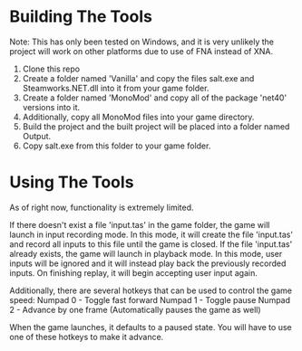 Building The Tools
============================
Note: This has only been tested on Windows, and it is very unlikely the project will work on other platforms due to use of FNA instead of XNA.

1. Clone this repo
2. Create a folder named 'Vanilla' and copy the files salt.exe and Steamworks.NET.dll into it from your game folder.
3. Create a folder named 'MonoMod' and copy all of the package 'net40' versions into it.
4. Additionally, copy all MonoMod files into your game directory.
5. Build the project and the built project will be placed into a folder named Output.
6. Copy salt.exe from this folder to your game folder.

Using The Tools
============================

As of right now, functionality is extremely limited.

If there doesn't exist a file 'input.tas' in the game folder, the game will launch in input recording mode. In this mode, it will create the file 'input.tas' and record all inputs to this file until the game is closed.
If the file 'input.tas' already exists, the game will launch in playback mode. In this mode, user inputs will be ignored and it will instead play back the previously recorded inputs. On finishing replay, it will begin accepting user input again.

Additionally, there are several hotkeys that can be used to control the game speed:
Numpad 0 - Toggle fast forward
Numpad 1 - Toggle pause
Numpad 2 - Advance by one frame (Automatically pauses the game as well)

When the game launches, it defaults to a paused state. You will have to use one of these hotkeys to make it advance.